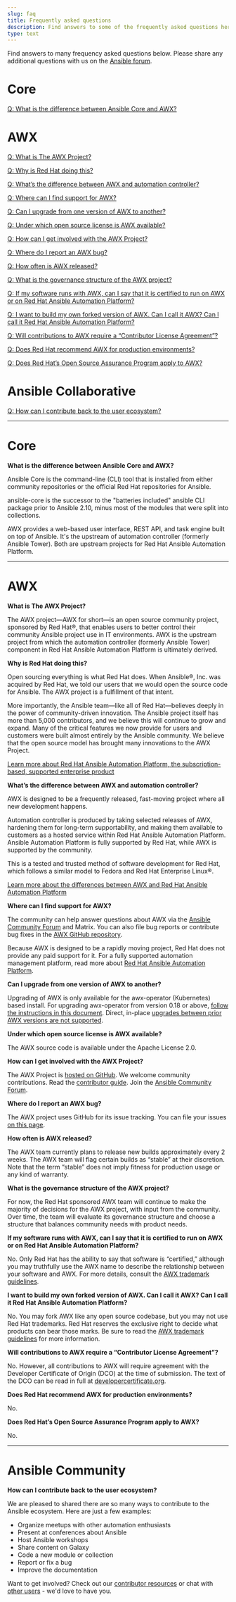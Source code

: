 ```yaml
---
slug: faq
title: Frequently asked questions
description: Find answers to some of the frequently asked questions here.
type: text
---
```

<style>
p {
  margin-bottom:6px;
}
h2 {
  font-size: 2rem;
  text-transform: none;
  padding-top:12px;
}
h3,
h4,
h5,
h6 {
  font-size: 1.125rem;
  font-weight: normal;
  text-transform: uppercase;
}
</style>
Find answers to many frequency asked questions below.  Please share any additional questions with us on the [Ansible forum](https://forum.ansible.com/c/help).

# Core

[Q: What is the difference between Ansible Core and AWX?](#1)

# AWX

[Q: What is The AWX Project?](#2)

[Q: Why is Red Hat doing this?](#3)

[Q: What’s the difference between AWX and automation controller?](#4)

[Q: Where can I find support for AWX?](#5)

[Q: Can I upgrade from one version of AWX to another?](#6)

[Q: Under which open source license is AWX available?](#7)

[Q: How can I get involved with the AWX Project?](#8)

[Q: Where do I report an AWX bug?](#9)

[Q: How often is AWX released?](#10)

[Q: What is the governance structure of the AWX project?](#11)

[Q: If my software runs with AWX, can I say that it is certified to run on AWX or on Red Hat Ansible Automation Platform?](#12)

[Q: I want to build my own forked version of AWX. Can I call it AWX? Can I call it Red Hat Ansible Automation Platform?](#13)

[Q: Will contributions to AWX require a “Contributor License Agreement”?](#14)

[Q: Does Red Hat recommend AWX for production environments?](#15)

[Q: Does Red Hat’s Open Source Assurance Program apply to AWX?](#16)

# Ansible Collaborative

[Q: How can I contribute back to the user ecosystem?](#17)

---

# Core

<a name="1"/>

**What is the difference between Ansible Core and AWX?**

Ansible Core is the command-line (CLI) tool that is installed from either community repositories or the official Red Hat repositories for Ansible.

ansible-core is the successor to the "batteries included" ansible CLI package prior to Ansible 2.10, minus most of the modules that were split into collections.

AWX provides a web-based user interface, REST API, and task engine built on top of Ansible.
It's the upstream of automation controller (formerly Ansible Tower).
Both are upstream projects for Red Hat Ansible Automation Platform.

---

# AWX

<a name="2"/>

**What is The AWX Project?**

The AWX project—AWX for short—is an open source community project, sponsored by Red Hat®, that enables users to better control their community Ansible project use in IT environments.
AWX is the upstream project from which the automation controller (formerly Ansible Tower) component in Red Hat Ansible Automation Platform is ultimately derived.

<a name="3"/>

**Why is Red Hat doing this?**

Open sourcing everything is what Red Hat does.
When Ansible®, Inc. was acquired by Red Hat, we told our users that we would open the source code for Ansible.
The AWX project is a fulfillment of that intent.

More importantly, the Ansible team—like all of Red Hat—believes deeply in the power of community-driven innovation.
The Ansible project itself has more than 5,000 contributors, and we believe this will continue to grow and expand.
Many of the critical features we now provide for users and customers were built almost entirely by the Ansible community.
We believe that the open source model has brought many innovations to the AWX Project.

[Learn more about Red Hat Ansible Automation Platform, the subscription-based, supported enterprise product](https://www.redhat.com/en/technologies/management/ansible)

<a name="4"/>

**What’s the difference between AWX and automation controller?**

AWX is designed to be a frequently released, fast-moving project where all new development happens.

Automation controller is produced by taking selected releases of AWX, hardening them for long-term supportability, and making them available to customers as a hosted service within Red Hat Ansible Automation Platform.
Ansible Automation Platform is fully supported by Red Hat, while AWX is supported by the community.

This is a tested and trusted method of software development for Red Hat, which follows a similar model to Fedora and Red Hat Enterprise Linux®.

[Learn more about the differences between AWX and Red Hat Ansible Automation Platform](https://www.redhat.com/en/technologies/management/ansible/compare-awx-vs-ansible-automation-platform)

<a name="5"/>

**Where can I find support for AWX?**

The community can help answer questions about AWX via the [Ansible Community Forum](https://forum.ansible.com) and Matrix.
You can also file bug reports or contribute bug fixes in the [AWX GitHub repository](https://github.com/ansible/awx).

Because AWX is designed to be a rapidly moving project, Red Hat does not provide any paid support for it.
For a fully supported automation management platform, read more about [Red Hat Ansible Automation Platform](https://www.redhat.com/en/technologies/management/ansible).

<a name="6"/>

**Can I upgrade from one version of AWX to another?**

Upgrading of AWX is only available for the awx-operator (Kubernetes) based install.
For upgrading awx-operator from version 0.18 or above, [follow the instructions in this document](https://github.com/ansible/awx-operator/blob/devel/docs/upgrade/upgrading.md).
Direct, in-place [upgrades between prior AWX versions are not supported](https://github.com/ansible/awx/blob/devel/DATA_MIGRATION.md).

<a name="7"/>

**Under which open source license is AWX available?**

The AWX source code is available under the Apache License 2.0.

<a name="8"/>

**How can I get involved with the AWX Project?**

The AWX Project is [hosted on GitHub](https://github.com/ansible/awx). We welcome community contributions.
Read the [contributor guide](https://github.com/ansible/awx/blob/devel/CONTRIBUTING.md).
Join the [Ansible Community Forum](https://forum.ansible.com).

<a name="9"/>

**Where do I report an AWX bug?**

The AWX project uses GitHub for its issue tracking. You can file your issues [on this page](https://github.com/ansible/awx/issues).

<a name="10"/>

**How often is AWX released?**

The AWX team currently plans to release new builds approximately every 2 weeks.
The AWX team will flag certain builds as “stable” at their discretion. Note that the term “stable” does not imply fitness for production usage or any kind of warranty.

<a name="11"/>

**What is the governance structure of the AWX project?**

For now, the Red Hat sponsored AWX team will continue to make the majority of decisions for the AWX project, with input from the community.
Over time, the team will evaluate its governance structure and choose a structure that balances community needs with product needs.

<a name="12"/>

**If my software runs with AWX, can I say that it is certified to run on AWX or on Red Hat Ansible Automation Platform?**

No. Only Red Hat has the ability to say that software is “certified,” although you may truthfully use the AWX name to describe the relationship between your software and AWX.
For more details, consult the [AWX trademark guidelines](https://github.com/ansible/awx-logos/blob/master/TRADEMARKS.md).

<a name="13"/>

**I want to build my own forked version of AWX. Can I call it AWX? Can I call it Red Hat Ansible Automation Platform?**

No.
You may fork AWX like any open source codebase, but you may not use Red Hat trademarks.
Red Hat reserves the exclusive right to decide what products can bear those marks.
Be sure to read the [AWX trademark guidelines](https://github.com/ansible/awx-logos/blob/master/TRADEMARKS.md) for more information.

<a name="14"/>

**Will contributions to AWX require a “Contributor License Agreement”?**

No.
However, all contributions to AWX will require agreement with the Developer Certificate of Origin (DCO) at the time of submission.
The text of the DCO can be read in full at [developercertificate.org](http://developercertificate.org/).

<a name="15"/>

**Does Red Hat recommend AWX for production environments?**

No.

<a name="16"/>

**Does Red Hat’s Open Source Assurance Program apply to AWX?**

No.

---

# Ansible Community

<a name="17"/>

**How can I contribute back to the user ecosystem?**

We are pleased to shared there are so many ways to contribute to the Ansible ecosystem.
Here are just a few examples:

* Organize meetups with other automation enthusiasts
* Present at conferences about Ansible
* Host Ansible workshops
* Share content on Galaxy
* Code a new module or collection
* Report or fix a bug
* Improve the documentation

Want to get involved?
Check out our [contributor resources](https://forum.ansible.com/pub/how-to-contribute) or chat with [other users](https://matrix.to/#/#social:ansible.com) - we'd love to have you.
